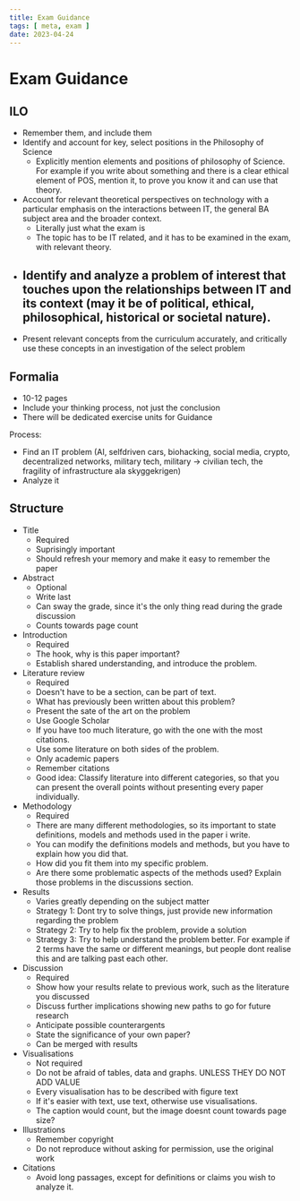 ```yaml
---
title: Exam Guidance
tags: [ meta, exam ]
date: 2023-04-24
---
```


# Exam Guidance
## ILO
- Remember them, and include them
- Identify and account for key, select positions in the Philosophy of Science
  - Explicitly mention elements and positions of philosophy of Science. For example if you write about something and there is a clear ethical element of POS, mention it, to prove you know it and can use that theory.
- Account for relevant theoretical perspectives on technology with a particular emphasis on the interactions between IT, the general BA subject area and the broader context.
  - Literally just what the exam is
  - The topic has to be IT related, and it has to be examined in the exam, with relevant theory.
- Identify and analyze a problem of interest that touches upon the relationships between IT and its context (may it be of political, ethical, philosophical, historical or societal nature).
  - 
- Present relevant concepts from the curriculum accurately, and critically use these concepts in an investigation of the select problem

## Formalia
- 10-12 pages
- Include your thinking process, not just the conclusion
- There will be dedicated exercise units for Guidance

Process:
- Find an IT problem (AI, selfdriven cars, biohacking, social media, crypto, decentralized networks, military tech, military -> civilian tech, the fragility of infrastructure ala skyggekrigen)
- Analyze it

## Structure
- Title
  - Required
  - Suprisingly important
  - Should refresh your memory and make it easy to remember the paper
- Abstract
  - Optional
  - Write last
  - Can sway the grade, since it's the only thing read during the grade discussion
  - Counts towards page count
- Introduction
  - Required
  - The hook, why is this paper important?
  - Establish shared understanding, and introduce the problem.
- Literature review
  - Required
  - Doesn't have to be a section, can be part of text.
  - What has previously been written about this problem?
  - Present the sate of the art on the problem
  - Use Google Scholar
  - If you have too much literature, go with the one with the most citations.
  - Use some literature on both sides of the problem.
  - Only academic papers
  - Remember citations
  - Good idea: Classify literature into different categories, so that you can present the overall points without presenting every paper individually.
- Methodology
  - Required
  - There are many different methodologies, so its important to state definitions, models and methods used in the paper i write.
  - You can modify the definitions models and methods, but you have to explain how you did that.
  - How did you fit them into my specific problem.
  - Are there some problematic aspects of the methods used? Explain those problems in the discussions section.
- Results
  - Varies greatly depending on the subject matter
  - Strategy 1: Dont try to solve things, just provide new information regarding the problem
  - Strategy 2: Try to help fix the problem, provide a solution
  - Strategy 3: Try to help understand the problem better. For example if 2 terms have the same or different meanings, but people dont realise this and are talking past each other.
- Discussion
  - Required
  - Show how your results relate to previous work, such as the literature you discussed
  - Discuss further implications showing new paths to go for future research
  - Anticipate possible counterargents
  - State the significance of your own paper?
  - Can be merged with results
- Visualisations
  - Not required
  - Do not be afraid of tables, data and graphs. UNLESS THEY DO NOT ADD VALUE
  - Every visualisation has to be described with figure text
  - If it's easier with text, use text, otherwise use visualisations. 
  - The caption would count, but the image doesnt count towards page size?
- Illustrations
  - Remember copyright
  - Do not reproduce without asking for permission, use the original work
- Citations
  - Avoid long passages, except for definitions or claims you wish to analyze it.
